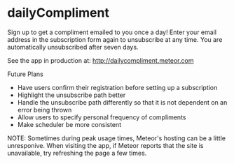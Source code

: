 dailyCompliment
===============
Sign up to get a compliment emailed to you once a day! Enter your email address in the subscription form again to unsubscribe at any time. You are automatically unsubscribed after seven days.

See the app in production at: http://dailycompliment.meteor.com

Future Plans
- Have users confirm their registration before setting up a subscription
- Highlight the unsubscribe path better
- Handle the unsubscribe path differently so that it is not dependent on an error being thrown
- Allow users to specify personal frequency of compliments
- Make scheduler be more consistent

NOTE:
Sometimes during peak usage times, Meteor's hosting can be a little unresponive. When visiting the app, if Meteor reports that the site is unavailable, try refreshing the page a few times.
